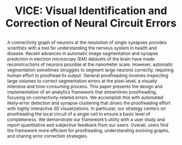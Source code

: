 ---
# this file is written in YAML http://docs.ansible.com/ansible/latest/YAMLSyntax.html
# all lines with a leading sharp are comments and will not be compiled
# longer blocks of text should start with a a leading > to escape all special characters

# URL handle for generated webpage
slug:       thinvolvis

#specifies layout to be used for page generation (do not modify)
layout:     publication

#publication title
title:      >
   VICE: Visual Identification and Correction of Neural Circuit Errors
   
#include in selected publications on front page (optional, delete line if not applicable)
display:	selected

#list all publication authors in correct order (please check the spelling is identical to your personal page)
authors:
 - Felix Gonda
 - Xueying Wang
 - Johanna Beyer
 - Markus Hadwiger
 - Jeff W. Lichtman
 - Hanspeter Pfister
 
#insert publication venue (displayed on publication page)
venue:      >
   Computer Graphics Forum (Proceedings Eurographics/IEEE Symposium on Visualization, Eurovis 2021), to appear
   
#insert short venue (displayed in box in publication list)
shortvenue: >
   Eurovis 2021

#specify publication year
year:       2021

#insert abstract of publication
abstract:   >
   A connectivity graph of neurons at the resolution of single synapses provides scientists with a tool for understanding the nervous system in health and disease. Recent advances in automatic image segmentation and synapse prediction in electron microscopy (EM) datasets of the brain have made reconstructions of neurons possible at the nanometer scale. However, automatic segmentation sometimes struggles to segment large neurons correctly, requiring human effort to proofread its output. General proofreading involves inspecting large volumes to correct segmentation errors at the pixel-level, a visually intensive and time-consuming process. This paper presents the design and implementation of an analytics framework that streamlines proofreading, focusing on connectivity-related errors. We accomplish this with automated likely-error detection and synapse clustering that drives the proofreading effort with highly interactive 3D visualizations. In particular, our strategy centers on proofreading the local circuit of a single cell to ensure a basic level of completeness. We demonstrate our framework’s utility with a user study and report quantitative and subjective feedback from our users. Overall, users find the framework more efficient for proofreading, understanding evolving graphs, and sharing error correction strategies.
 
#link to hi-res teaser image of publication (please make sure the image is wide, e.g. aspect ratio between 4:2 and 4:1)
teaser:     './publications/2021_gona_vice.jpg'

#link to smaller thumbnail image of publication (please make sure the aspect ratio is 3:2, suggested size is 150x100px)
thumbnail:  './publications/2021_gonda_thumbnail.png'

#link to publication video (optional): you can either upload the video to our website (insert local link) or host it on youtube or vimeo (in this case insert the youtube/vimeo link)
#video:      'https://vimeo.com/'

#link to talk video (optional): you can either upload the video to our website (insert local link) or host it on youtube or vimeo (in this case insert the youtube/vimeo link)
#talk:       'https://www.youtube.com/watch?'

#link to publication pdf (optional)
#pdf:        './publications/2021_gonda_vice.pdf'

#link to appendix pdf (optional)
#pdfsupp:    './publications/2021_gonda_vice_appendixes.pdf'

#insert citation. please format citation by inserting <br> at line breaks, &nbsp;&nbsp; will insert a tab character to prettify the citation
citation:   >
  @article{Gonda2021VisualIdentificationCorrection,<br>
   &nbsp;&nbsp;title = {VICE: Visual Identification and Correction of Neural Circuit Errors},<br>
   &nbsp;&nbsp;author = {Gonda, Felix and Wang, Xueying and Beyer, Johanna and Hadwiger, Markus and Lichtman, Jeff W. and Pfister, Hanspeter},<br>
   &nbsp;&nbsp;journal = {Computer Graphics Forum (Proceedings Eurographics/IEEE Symposium on Visualization, Eurovis 2021},<br>
   &nbsp;&nbsp;year = {2021}<br>
   &nbsp;&nbsp;pages = {to appear}<br>
  }

#insert links to additional material for the publication (optional)
#links need a title, a URL and a type (this defines the link icon) which can be one of the following values: code, archive, files, slides or text (this is the default icon)
links: 
# - title: Slides
#   type:  slides
#   url:   './publications/2021_herter_slides.pdf'
# - title: Code
#   type:  github
#   url:   'https://github.com/vccvisualization/thinvolvis'
 
---